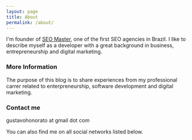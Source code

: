 ```yaml
---
layout: page
title: About
permalink: /about/
---
```


I'm founder of [SEO Master](http://www.seomaster.com.br), one of the first SEO agencies in Brazil. I like to describe myself as a developer with a great background in business, entrepreneurship and digital marketing.

### More Information

The purpose of this blog is to share experiences from my professional carrer related to enterpreneurship, software development and digital marketing.

### Contact me

gustavohonorato at gmail dot com

You can also find me on all social networks listed below.
